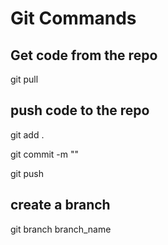 # Git Commands
<h2>Get code from the repo</h2>
<p>git pull</p>


<h2>push code to the repo</h2>
<p>git add . </p>
<p>git commit -m ""
<p>git push </p>


<h2>create a branch</h2>
<p>git branch branch_name</p>

